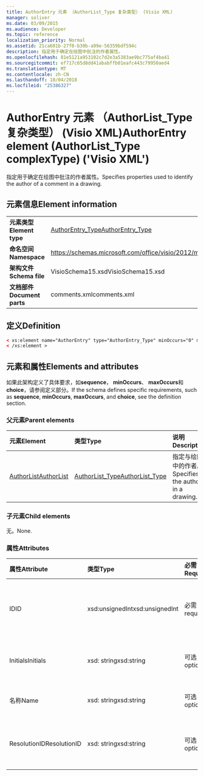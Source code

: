 ```yaml
---
title: AuthorEntry 元素 （AuthorList_Type 复杂类型） (Visio XML)
manager: soliver
ms.date: 03/09/2015
ms.audience: Developer
ms.topic: reference
localization_priority: Normal
ms.assetid: 21ca601b-27f0-b30b-a99e-56359bdf594c
description: 指定用于确定在绘图中批注的作者属性。
ms.openlocfilehash: 81e5121a953102c7d2e3a5383ae9bc775af4ba41
ms.sourcegitcommit: ef717c65d8dd41ababffb01eafc443c79950aed4
ms.translationtype: MT
ms.contentlocale: zh-CN
ms.lasthandoff: 10/04/2018
ms.locfileid: "25386327"
---
```

# <a name="authorentry-element-authorlisttype-complextype-visio-xml"></a><span data-ttu-id="06406-103">AuthorEntry 元素 （AuthorList_Type 复杂类型） (Visio XML)</span><span class="sxs-lookup"><span data-stu-id="06406-103">AuthorEntry element (AuthorList_Type complexType) ('Visio XML')</span></span>

<span data-ttu-id="06406-104">指定用于确定在绘图中批注的作者属性。</span><span class="sxs-lookup"><span data-stu-id="06406-104">Specifies properties used to identify the author of a comment in a drawing.</span></span>
  
## <a name="element-information"></a><span data-ttu-id="06406-105">元素信息</span><span class="sxs-lookup"><span data-stu-id="06406-105">Element information</span></span>

|||
|:-----|:-----|
|<span data-ttu-id="06406-106">**元素类型**</span><span class="sxs-lookup"><span data-stu-id="06406-106">**Element type**</span></span> <br/> |[<span data-ttu-id="06406-107">AuthorEntry_Type</span><span class="sxs-lookup"><span data-stu-id="06406-107">AuthorEntry_Type</span></span>](authorentry_type-complextypevisio-xml.md) <br/> |
|<span data-ttu-id="06406-108">**命名空间**</span><span class="sxs-lookup"><span data-stu-id="06406-108">**Namespace**</span></span> <br/> |https://schemas.microsoft.com/office/visio/2012/main  <br/> |
|<span data-ttu-id="06406-109">**架构文件**</span><span class="sxs-lookup"><span data-stu-id="06406-109">**Schema file**</span></span> <br/> |<span data-ttu-id="06406-110">VisioSchema15.xsd</span><span class="sxs-lookup"><span data-stu-id="06406-110">VisioSchema15.xsd</span></span>  <br/> |
|<span data-ttu-id="06406-111">**文档部件**</span><span class="sxs-lookup"><span data-stu-id="06406-111">**Document parts**</span></span> <br/> |<span data-ttu-id="06406-112">comments.xml</span><span class="sxs-lookup"><span data-stu-id="06406-112">comments.xml</span></span>  <br/> |
   
## <a name="definition"></a><span data-ttu-id="06406-113">定义</span><span class="sxs-lookup"><span data-stu-id="06406-113">Definition</span></span>

```XML
< xs:element name="AuthorEntry" type="AuthorEntry_Type" minOccurs="0" maxOccurs="unbounded" >
< /xs:element >
```

## <a name="elements-and-attributes"></a><span data-ttu-id="06406-114">元素和属性</span><span class="sxs-lookup"><span data-stu-id="06406-114">Elements and attributes</span></span>

<span data-ttu-id="06406-115">如果此架构定义了具体要求，如**sequence**， **minOccurs**、 **maxOccurs**和**choice**，请参阅定义部分。</span><span class="sxs-lookup"><span data-stu-id="06406-115">If the schema defines specific requirements, such as **sequence**, **minOccurs**, **maxOccurs**, and **choice**, see the definition section.</span></span> 
  
### <a name="parent-elements"></a><span data-ttu-id="06406-116">父元素</span><span class="sxs-lookup"><span data-stu-id="06406-116">Parent elements</span></span>

|<span data-ttu-id="06406-117">**元素**</span><span class="sxs-lookup"><span data-stu-id="06406-117">**Element**</span></span>|<span data-ttu-id="06406-118">**类型**</span><span class="sxs-lookup"><span data-stu-id="06406-118">**Type**</span></span>|<span data-ttu-id="06406-119">**说明**</span><span class="sxs-lookup"><span data-stu-id="06406-119">**Description**</span></span>|
|:-----|:-----|:-----|
|[<span data-ttu-id="06406-120">AuthorList</span><span class="sxs-lookup"><span data-stu-id="06406-120">AuthorList</span></span>](authorlist-element-comments_type-complextypevisio-xml.md) <br/> |[<span data-ttu-id="06406-121">AuthorList_Type</span><span class="sxs-lookup"><span data-stu-id="06406-121">AuthorList_Type</span></span>](authorlist_type-complextypevisio-xml.md) <br/> |<span data-ttu-id="06406-122">指定与绘图中的作者。</span><span class="sxs-lookup"><span data-stu-id="06406-122">Specifies the authors in a drawing.</span></span>  <br/> |
   
### <a name="child-elements"></a><span data-ttu-id="06406-123">子元素</span><span class="sxs-lookup"><span data-stu-id="06406-123">Child elements</span></span>

<span data-ttu-id="06406-124">无。</span><span class="sxs-lookup"><span data-stu-id="06406-124">None.</span></span>
  
### <a name="attributes"></a><span data-ttu-id="06406-125">属性</span><span class="sxs-lookup"><span data-stu-id="06406-125">Attributes</span></span>

|<span data-ttu-id="06406-126">**属性**</span><span class="sxs-lookup"><span data-stu-id="06406-126">**Attribute**</span></span>|<span data-ttu-id="06406-127">**类型**</span><span class="sxs-lookup"><span data-stu-id="06406-127">**Type**</span></span>|<span data-ttu-id="06406-128">**必需**</span><span class="sxs-lookup"><span data-stu-id="06406-128">**Required**</span></span>|<span data-ttu-id="06406-129">**说明**</span><span class="sxs-lookup"><span data-stu-id="06406-129">**Description**</span></span>|<span data-ttu-id="06406-130">**可能的值**</span><span class="sxs-lookup"><span data-stu-id="06406-130">**Possible values**</span></span>|
|:-----|:-----|:-----|:-----|:-----|
|<span data-ttu-id="06406-131">ID</span><span class="sxs-lookup"><span data-stu-id="06406-131">ID</span></span>  <br/> |<span data-ttu-id="06406-132">xsd:unsignedInt</span><span class="sxs-lookup"><span data-stu-id="06406-132">xsd:unsignedInt</span></span>  <br/> |<span data-ttu-id="06406-133">必需</span><span class="sxs-lookup"><span data-stu-id="06406-133">required</span></span>  <br/> |<span data-ttu-id="06406-134">一个从 1 开始的值，标识作者。</span><span class="sxs-lookup"><span data-stu-id="06406-134">A one-based value that identifies the author.</span></span>  <br/> |<span data-ttu-id="06406-135">Xsd:unsignedInt 类型的值。</span><span class="sxs-lookup"><span data-stu-id="06406-135">Values of the xsd:unsignedInt type.</span></span>  <br/> |
|<span data-ttu-id="06406-136">Initials</span><span class="sxs-lookup"><span data-stu-id="06406-136">Initials</span></span>  <br/> |<span data-ttu-id="06406-137">xsd: string</span><span class="sxs-lookup"><span data-stu-id="06406-137">xsd:string</span></span>  <br/> |<span data-ttu-id="06406-138">可选</span><span class="sxs-lookup"><span data-stu-id="06406-138">optional</span></span>  <br/> |<span data-ttu-id="06406-139">作者的首字母缩写。</span><span class="sxs-lookup"><span data-stu-id="06406-139">The initials of the author.</span></span>  <br/> |<span data-ttu-id="06406-140">Xsd: string 类型的值。</span><span class="sxs-lookup"><span data-stu-id="06406-140">Values of the xsd:string type.</span></span>  <br/> |
|<span data-ttu-id="06406-141">名称</span><span class="sxs-lookup"><span data-stu-id="06406-141">Name</span></span>  <br/> |<span data-ttu-id="06406-142">xsd: string</span><span class="sxs-lookup"><span data-stu-id="06406-142">xsd:string</span></span>  <br/> |<span data-ttu-id="06406-143">可选</span><span class="sxs-lookup"><span data-stu-id="06406-143">optional</span></span>  <br/> |<span data-ttu-id="06406-144">作者的名称。</span><span class="sxs-lookup"><span data-stu-id="06406-144">The name of the author.</span></span>  <br/> |<span data-ttu-id="06406-145">Xsd: string 类型的值。</span><span class="sxs-lookup"><span data-stu-id="06406-145">Values of the xsd:string type.</span></span>  <br/> |
|<span data-ttu-id="06406-146">ResolutionID</span><span class="sxs-lookup"><span data-stu-id="06406-146">ResolutionID</span></span>  <br/> |<span data-ttu-id="06406-147">xsd: string</span><span class="sxs-lookup"><span data-stu-id="06406-147">xsd:string</span></span>  <br/> |<span data-ttu-id="06406-148">可选</span><span class="sxs-lookup"><span data-stu-id="06406-148">optional</span></span>  <br/> |<span data-ttu-id="06406-149">作者的唯一标识符。</span><span class="sxs-lookup"><span data-stu-id="06406-149">A unique identifier for the author.</span></span>  <br/> |<span data-ttu-id="06406-150">Xsd: string 类型的值。</span><span class="sxs-lookup"><span data-stu-id="06406-150">Values of the xsd:string type.</span></span>  <br/> |
   

